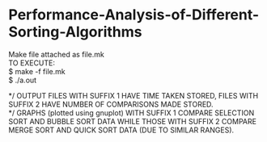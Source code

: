 # Performance-Analysis-of-Different-Sorting-Algorithms
Make file attached as file.mk \
TO EXECUTE: \
$ make -f file.mk \
$ ./a.out 

*/ OUTPUT FILES WITH SUFFIX 1 HAVE TIME TAKEN STORED, FILES WITH SUFFIX 2 HAVE NUMBER OF COMPARISONS MADE STORED. \
*/ GRAPHS (plotted using gnuplot) WITH SUFFIX 1 COMPARE SELECTION SORT AND BUBBLE SORT DATA WHILE THOSE WITH SUFFIX 2 COMPARE MERGE SORT AND QUICK SORT DATA (DUE TO SIMILAR RANGES).

